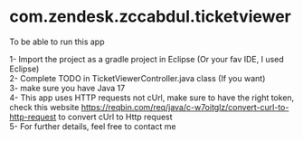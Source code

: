 # com.zendesk.zccabdul.ticketviewer

To be able to run this app

1- Import the project as a gradle project in Eclipse (Or your fav IDE, I used Eclipse)
<br />2- Complete TODO in TicketViewerController.java class (If you want)
<br />3- make sure you have Java 17
<br />4- This app uses HTTP requests not cUrl, make sure to have the right token, check this website https://reqbin.com/req/java/c-w7oitglz/convert-curl-to-http-request 
to convert cUrl to Http request
<br />5- For further details, feel free to contact me 
